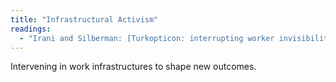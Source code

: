 ```yaml
---
title: "Infrastructural Activism"
readings: 
  - "Irani and Silberman: [Turkopticon: interrupting worker invisibility in amazon mechanical turk](http://doi.acm.org/10.1145/2470654.2470742)"
---
```

Intervening in work infrastructures to shape new outcomes.